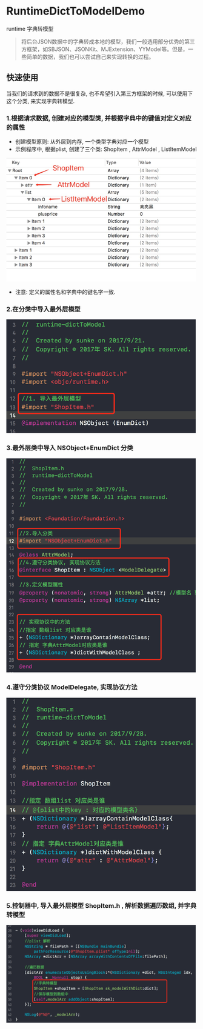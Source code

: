 # RuntimeDictToModelDemo
runtime 字典转模型

> 将后台JSON数据中的字典转成本地的模型，我们一般选用部分优秀的第三方框架，如SBJSON、JSONKit、MJExtension、YYModel等。但是，一些简单的数据，我们也可以尝试自己来实现转换的过程。


## 快速使用
当我们的请求到的数据不是很复杂, 也不希望引入第三方框架的时候, 可以使用下这个分类, 来实现字典转模型.

### 1.根据请求数据, 创建对应的模型类, 并根据字典中的键值对定义对应的属性
+ 创建模型原则: 从外层到内存, 一个类型字典对应一个模型
+ 示例程序中, 根据plist, 创建了三个类: ShopItem , AttrModel , ListItemModel 


<img src="https://github.com/honkerSK/SKiOSDemo/blob/master/01-RuntimeDictToModelDemo/runtime-pic1.png" width="500" alt="RuntimeDictToModelDemo"></img>


+ 注意: 定义的属性名和字典中的键名字一致.

### 2.在分类中导入最外层模型

<img src="https://github.com/honkerSK/SKiOSDemo/blob/master/01-RuntimeDictToModelDemo/runtime-pic2.png" width="500" alt="RuntimeDictToModelDemo"></img>


### 3.最外层类中导入 NSObject+EnumDict 分类

<img src="https://github.com/honkerSK/SKiOSDemo/blob/master/01-RuntimeDictToModelDemo/runtime-pic3.png" width="500" alt="RuntimeDictToModelDemo"></img>

### 4.遵守分类协议 ModelDelegate, 实现协议方法

<img src="https://github.com/honkerSK/SKiOSDemo/blob/master/01-RuntimeDictToModelDemo/runtime-pic4.png" width="500" alt="RuntimeDictToModelDemo"></img>


### 5.控制器中, 导入最外层模型 ShopItem.h , 解析数据遍历数组, 并字典转模型

<img src="https://github.com/honkerSK/SKiOSDemo/blob/master/01-RuntimeDictToModelDemo/runtime-pic5.png" width="500" alt="RuntimeDictToModelDemo"></img>



